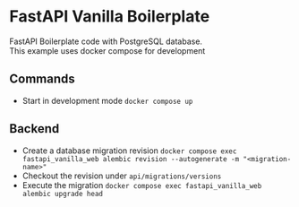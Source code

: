 # FastAPI Vanilla Boilerplate

FastAPI Boilerplate code with PostgreSQL database.  
This example uses docker compose for development

## Commands

- Start in development mode
`docker compose up`

## Backend

- Create a database migration revision
`docker compose exec fastapi_vanilla_web alembic revision --autogenerate -m "<migration-name>"`
- Checkout the revision under `api/migrations/versions`
- Execute the migration
`docker compose exec fastapi_vanilla_web alembic upgrade head`
